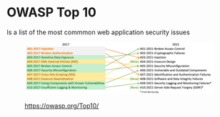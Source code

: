 # OWASP Top 10

Is a list of the most commmon web application security issues

<figure><img src="../../.gitbook/assets/image.png" alt=""><figcaption><p><a href="https://owasp.org/Top10/">https://owasp.org/Top10/</a></p></figcaption></figure>
